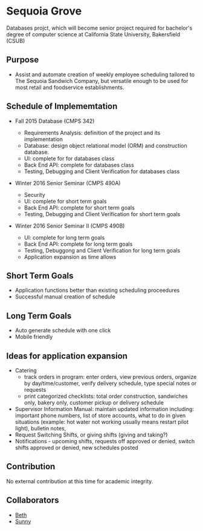 Sequoia Grove
==
Databases projct, which will become senior project required for bachelor's degree of computer science at California State University, Bakersfield (CSUB)

Purpose
--
* Assist and automate creation of weekly employee scheduling tailored to The Sequoia Sandwich Company, but versatile enough to be used for most retail and foodservice establishments.

Schedule of Implememtation
--
* Fall 2015 Database (CMPS 342)
  * Requirements Analysis: definition of the project and its implementation
  * Database: design object relational model (ORM) and construction database.
  * UI: complete for for databases class
  * Back End API: complete for databases class
  * Testing, Debugging and Client Verification for databases class

* Winter 2016 Senior Seminar (CMPS 490A)
  * Security
  * UI: complete for short term goals
  * Back End API: complete for short term goals
  * Testing, Debugging and Client Verification for short term goals

* Winter 2016 Senior Seminar II (CMPS 490B)
  * UI: complete for long term goals
  * Back End API: complete for long term goals
  * Testing, Debuggong and Client Verification for long term goals
  * Application expansion as time allows

Short Term Goals
--
* Application functions better than existing scheduling proceedures
* Successful manual creation of schedule

Long Term Goals
--
* Auto generate schedule with one click
* Mobile friendly

Ideas for application expansion  
--
* Catering
  * track orders in program: enter orders, view previous orders, organize by day/time/customer, verify delivery schedule, type special notes or requests
  * print categorized checklists: total order construction, sandwiches only, bakery only, customer pickup or delivery schedule
* Supervisor Information Manual: maintain updated information including: important phone numbers, list of store accounts, what to do in given situations (example: hot water not working usually means restart pilot light), bulletin notes, 
* Request Switching Shifts, or giving shifts (giving and taking?)
* Notifications - upcoming shifts, requests off approved or denied, switch shifts approved or denied, new schedules posted

Contribution
--
No external contribution at this time for academic integrity.

Collaborators
--
* [Beth](https://github.com/bethgrace5)
* [Sunny](https://github.com/jsumal)
